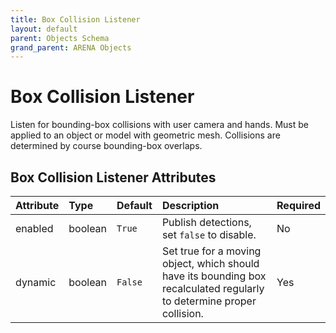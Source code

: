 ```yaml
---
title: Box Collision Listener
layout: default
parent: Objects Schema
grand_parent: ARENA Objects
---
```


<!--CAUTION: This file is autogenerated from https://github.com/arenaxr/arena-schemas. Changes made here may be overwritten.-->


Box Collision Listener
======================


Listen for bounding-box collisions with user camera and hands. Must be applied to an object or model with geometric mesh. Collisions are determined by course bounding-box overlaps.

Box Collision Listener Attributes
----------------------------------

|Attribute|Type|Default|Description|Required|
| :--- | :--- | :--- | :--- | :--- |
|enabled|boolean|```True```|Publish detections, set `false` to disable.|No|
|dynamic|boolean|```False```|Set true for a moving object, which should have its bounding box recalculated regularly to determine proper collision.|Yes|
